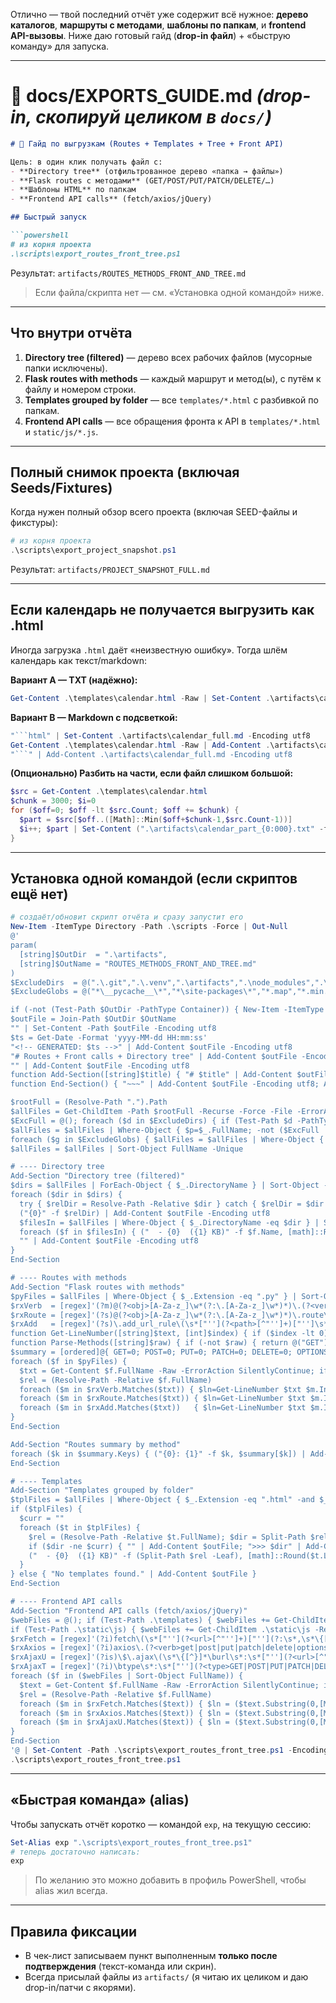 Отлично — твой последний отчёт уже содержит всё нужное: **дерево каталогов**, **маршруты с методами**, **шаблоны по папкам**, и **frontend API-вызовы**.&#x20;
Ниже даю готовый гайд (**drop-in файл**) + «быструю команду» для запуска.

---

# 📄 docs/EXPORTS\_GUIDE.md *(drop-in, скопируй целиком в `docs/`)*

````md
# 🚀 Гайд по выгрузкам (Routes + Templates + Tree + Front API)

Цель: в один клик получать файл с:
- **Directory tree** (отфильтрованное дерево «папка → файлы»)
- **Flask routes с методами** (GET/POST/PUT/PATCH/DELETE/…)
- **Шаблоны HTML** по папкам
- **Frontend API calls** (fetch/axios/jQuery)

## Быстрый запуск

```powershell
# из корня проекта
.\scripts\export_routes_front_tree.ps1
````

Результат: `artifacts/ROUTES_METHODS_FRONT_AND_TREE.md`

> Если файла/скрипта нет — см. «Установка одной командой» ниже.

---

## Что внутри отчёта

1. **Directory tree (filtered)** — дерево всех рабочих файлов (мусорные папки исключены).
2. **Flask routes with methods** — каждый маршрут и метод(ы), с путём к файлу и номером строки.
3. **Templates grouped by folder** — все `templates/*.html` с разбивкой по папкам.
4. **Frontend API calls** — все обращения фронта к API в `templates/*.html` и `static/js/*.js`.

---

## Полный снимок проекта (включая Seeds/Fixtures)

Когда нужен полный обзор всего проекта (включая SEED-файлы и фикстуры):

```powershell
# из корня проекта
.\scripts\export_project_snapshot.ps1
```

Результат: `artifacts/PROJECT_SNAPSHOT_FULL.md`

---

## Если календарь не получается выгрузить как .html

Иногда загрузка `.html` даёт «неизвестную ошибку». Тогда шлём календарь как текст/markdown:

**Вариант A — TXT (надёжно):**

```powershell
Get-Content .\templates\calendar.html -Raw | Set-Content .\artifacts\calendar.html.txt -Encoding UTF8
```

**Вариант B — Markdown с подсветкой:**

````powershell
"```html" | Set-Content .\artifacts\calendar_full.md -Encoding utf8
Get-Content .\templates\calendar.html -Raw | Add-Content .\artifacts\calendar_full.md -Encoding utf8
"```" | Add-Content .\artifacts\calendar_full.md -Encoding utf8
````

**(Опционально) Разбить на части, если файл слишком большой:**

```powershell
$src = Get-Content .\templates\calendar.html
$chunk = 3000; $i=0
for ($off=0; $off -lt $src.Count; $off += $chunk) {
  $part = $src[$off..([Math]::Min($off+$chunk-1,$src.Count-1))]
  $i++; $part | Set-Content (".\artifacts\calendar_part_{0:000}.txt" -f $i) -Encoding UTF8
}
```

---

## Установка одной командой (если скриптов ещё нет)

```powershell
# создаёт/обновит скрипт отчёта и сразу запустит его
New-Item -ItemType Directory -Path .\scripts -Force | Out-Null
@'
param(
  [string]$OutDir  = ".\artifacts",
  [string]$OutName = "ROUTES_METHODS_FRONT_AND_TREE.md"
)
$ExcludeDirs  = @(".\.git",".\.venv",".\artifacts",".\node_modules",".\__pycache__", ".\dist",".\build",".\logs",".\WAN",".\.pytest_cache",".\.mypy_cache",".\.idea",".\.vscode")
$ExcludeGlobs = @("*\__pycache__\*","*\site-packages\*","*.map","*.min.*","*.log")

if (-not (Test-Path $OutDir -PathType Container)) { New-Item -ItemType Directory -Path $OutDir | Out-Null }
$outFile = Join-Path $OutDir $OutName
"" | Set-Content -Path $outFile -Encoding utf8
$ts = Get-Date -Format 'yyyy-MM-dd HH:mm:ss'
"<!-- GENERATED: $ts -->" | Add-Content $outFile -Encoding utf8
"# Routes + Front calls + Directory tree" | Add-Content $outFile -Encoding utf8
"" | Add-Content $outFile -Encoding utf8
function Add-Section([string]$title) { "# $title" | Add-Content $outFile -Encoding utf8; "~~~text" | Add-Content $outFile -Encoding utf8 }
function End-Section() { "~~~" | Add-Content $outFile -Encoding utf8; Add-Content $outFile "`n---`n" -Encoding utf8 }

$rootFull = (Resolve-Path ".").Path
$allFiles = Get-ChildItem -Path $rootFull -Recurse -Force -File -ErrorAction SilentlyContinue
$ExcFull = @(); foreach ($d in $ExcludeDirs) { if (Test-Path $d -PathType Container) { $ExcFull += (Resolve-Path $d).Path } }
$allFiles = $allFiles | Where-Object { $p=$_.FullName; -not ($ExcFull | Where-Object { $p.StartsWith($_,[System.StringComparison]::OrdinalIgnoreCase) }) }
foreach ($g in $ExcludeGlobs) { $allFiles = $allFiles | Where-Object { $_.FullName -notlike $g } }
$allFiles = $allFiles | Sort-Object FullName -Unique

# ---- Directory tree
Add-Section "Directory tree (filtered)"
$dirs = $allFiles | ForEach-Object { $_.DirectoryName } | Sort-Object -Unique
foreach ($dir in $dirs) {
  try { $relDir = Resolve-Path -Relative $dir } catch { $relDir = $dir }
  ("{0}" -f $relDir) | Add-Content $outFile -Encoding utf8
  $filesIn = $allFiles | Where-Object { $_.DirectoryName -eq $dir } | Sort-Object Name
  foreach ($f in $filesIn) { ("  - {0}  ({1} KB)" -f $f.Name, [math]::Round($f.Length/1kb,2)) | Add-Content $outFile -Encoding utf8 }
  "" | Add-Content $outFile -Encoding utf8
}
End-Section

# ---- Routes with methods
Add-Section "Flask routes with methods"
$pyFiles = $allFiles | Where-Object { $_.Extension -eq ".py" } | Sort-Object FullName
$rxVerb  = [regex]'(?m)@(?<obj>[A-Za-z_]\w*(?:\.[A-Za-z_]\w*)*)\.(?<verb>get|post|put|patch|delete|options|head)\(\s*["''](?<path>[^"'']+)["'']'
$rxRoute = [regex]'(?s)@(?<obj>[A-Za-z_]\w*(?:\.[A-Za-z_]\w*)*)\.route\(\s*["''](?<path>[^"'']+)["'']\s*(?:,\s*methods\s*=\s*(?<methods>\[[^\]]+\]|\([^)]+\)|\{[^}]+\}))?'
$rxAdd   = [regex]'(?s)\.add_url_rule\(\s*["''](?<path>[^"'']+)["'']\s*(?:,\s*methods\s*=\s*(?<methods>\[[^\]]+\]|\([^)]+\)|\{[^}]+\}))?'
function Get-LineNumber([string]$text, [int]$index) { if ($index -lt 0) { return 1 }; (($text.Substring(0,[Math]::Min($index,$text.Length))) -split "`n").Count }
function Parse-Methods([string]$raw) { if (-not $raw) { return @("GET") }; $vals = @([regex]::Matches($raw,'(?i)GET|POST|PUT|PATCH|DELETE|OPTIONS|HEAD') | ForEach-Object { $_.Value.ToUpper() } | Sort-Object -Unique); if ($vals.Count -eq 0) { @("GET") } else { $vals } }
$summary = [ordered]@{ GET=0; POST=0; PUT=0; PATCH=0; DELETE=0; OPTIONS=0; HEAD=0 }
foreach ($f in $pyFiles) {
  $txt = Get-Content $f.FullName -Raw -ErrorAction SilentlyContinue; if (-not $txt) { continue }
  $rel = (Resolve-Path -Relative $f.FullName)
  foreach ($m in $rxVerb.Matches($txt)) { $ln=Get-LineNumber $txt $m.Index; $verb=$m.Groups['verb'].Value.ToUpper(); $path=$m.Groups['path'].Value; ("{0}:L{1}: {2} {3}" -f $rel,$ln,$verb,$path) | Add-Content $outFile; $summary[$verb]++ }
  foreach ($m in $rxRoute.Matches($txt)) { $ln=Get-LineNumber $txt $m.Index; $path=$m.Groups['path'].Value; foreach ($method in (Parse-Methods $m.Groups['methods'].Value)) { ("{0}:L{1}: {2} {3}" -f $rel,$ln,$method,$path) | Add-Content $outFile; $summary[$method]++ } }
  foreach ($m in $rxAdd.Matches($txt))   { $ln=Get-LineNumber $txt $m.Index; $path=$m.Groups['path'].Value; foreach ($method in (Parse-Methods $m.Groups['methods'].Value)) { ("{0}:L{1}: {2} {3}" -f $rel,$ln,$method,$path) | Add-Content $outFile; $summary[$method]++ } }
}
End-Section

Add-Section "Routes summary by method"
foreach ($k in $summary.Keys) { ("{0}: {1}" -f $k, $summary[$k]) | Add-Content $outFile }
End-Section

# ---- Templates
Add-Section "Templates grouped by folder"
$tplFiles = $allFiles | Where-Object { $_.Extension -eq ".html" -and $_.FullName -like "*\templates\*" } | Sort-Object DirectoryName, Name
if ($tplFiles) {
  $curr = ""
  foreach ($t in $tplFiles) {
    $rel = (Resolve-Path -Relative $t.FullName); $dir = Split-Path $rel -Parent
    if ($dir -ne $curr) { "" | Add-Content $outFile; ">>> $dir" | Add-Content $outFile; $curr = $dir }
    ("  - {0}  ({1} KB)" -f (Split-Path $rel -Leaf), [math]::Round($t.Length/1kb,2)) | Add-Content $outFile
  }
} else { "No templates found." | Add-Content $outFile }
End-Section

# ---- Frontend API calls
Add-Section "Frontend API calls (fetch/axios/jQuery)"
$webFiles = @(); if (Test-Path .\templates) { $webFiles += Get-ChildItem .\templates -Recurse -Filter *.html -File -ErrorAction SilentlyContinue }
if (Test-Path .\static\js) { $webFiles += Get-ChildItem .\static\js -Recurse -Filter *.js -File -ErrorAction SilentlyContinue }
$rxFetch = [regex]'(?i)fetch\(\s*["''](?<url>[^"'']+)["''](?:\s*,\s*\{[^}]*\bmethod\s*:\s*["''](?<method>GET|POST|PUT|PATCH|DELETE|OPTIONS|HEAD)["''])?'
$rxAxios = [regex]'(?i)axios\.(?<verb>get|post|put|patch|delete|options|head)\(\s*["''](?<url>[^"'']+)["'']'
$rxAjaxU = [regex]'(?is)\$\.ajax\(\s*\{[^}]*\burl\s*:\s*["''](?<url>[^"'']+)["'']'
$rxAjaxT = [regex]'(?i)\btype\s*:\s*["''](?<type>GET|POST|PUT|PATCH|DELETE|OPTIONS|HEAD)["'']'
foreach ($f in ($webFiles | Sort-Object FullName)) {
  $text = Get-Content $f.FullName -Raw -ErrorAction SilentlyContinue; if (-not $text) { continue }
  $rel = (Resolve-Path -Relative $f.FullName)
  foreach ($m in $rxFetch.Matches($text)) { $ln = ($text.Substring(0,[Math]::Min($m.Index,$text.Length)) -split "`n").Count; $method = if ($m.Groups['method'].Success) { $m.Groups['method'].Value.ToUpper() } else { "GET" }; ("{0}:L{1}: {2} {3}" -f $rel,$ln,$method,$m.Groups['url'].Value) | Add-Content $outFile }
  foreach ($m in $rxAxios.Matches($text)) { $ln = ($text.Substring(0,[Math]::Min($m.Index,$text.Length)) -split "`n").Count; $method = $m.Groups['verb'].Value.ToUpper(); ("{0}:L{1}: {2} {3}" -f $rel,$ln,$method,$m.Groups['url'].Value) | Add-Content $outFile }
  foreach ($m in $rxAjaxU.Matches($text)) { $ln = ($text.Substring(0,[Math]::Min($m.Index,$text.Length)) -split "`n").Count; $win = $text.Substring($m.Index, [Math]::Min(500, $text.Length - $m.Index)); $typeMatch = $rxAjaxT.Match($win); $method = if ($typeMatch.Success) { $typeMatch.Groups['type'].Value.ToUpper() } else { "GET" }; ("{0}:L{1}: {2} {3}" -f $rel,$ln,$method,$m.Groups['url'].Value) | Add-Content $outFile }
}
End-Section
'@ | Set-Content -Path .\scripts\export_routes_front_tree.ps1 -Encoding UTF8
.\scripts\export_routes_front_tree.ps1
```

---

## «Быстрая команда» (alias)

Чтобы запускать отчёт коротко — командой `exp`, на текущую сессию:

```powershell
Set-Alias exp ".\scripts\export_routes_front_tree.ps1"
# теперь достаточно написать:
exp
```

> По желанию это можно добавить в профиль PowerShell, чтобы alias жил всегда.

---

## Правила фиксации

* В чек-лист записываем пункт выполненным **только после подтверждения** (текст-команда или скрин).
* Всегда присылай файлы из `artifacts/` (я читаю их целиком и даю drop-in/патчи с якорями).

```
```
